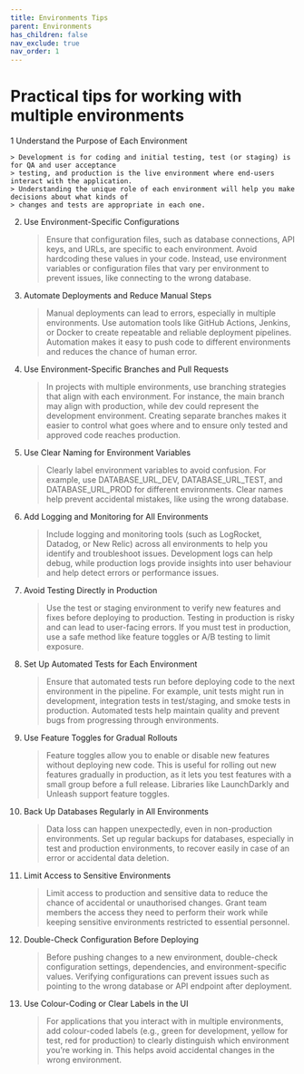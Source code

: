 ```yaml
---
title: Environments Tips
parent: Environments
has_children: false
nav_exclude: true
nav_order: 1
---
```


# Practical tips for working with multiple environments

1 Understand the Purpose of Each Environment

    > Development is for coding and initial testing, test (or staging) is for QA and user acceptance 
    > testing, and production is the live environment where end-users interact with the application. 
    > Understanding the unique role of each environment will help you make decisions about what kinds of 
    > changes and tests are appropriate in each one.

2. Use Environment-Specific Configurations

    > Ensure that configuration files, such as database connections, API keys, and URLs, are specific to 
    > each environment. Avoid hardcoding these values in your code. Instead, use environment variables or 
    > configuration files that vary per environment to prevent issues, like connecting to the wrong database.

3. Automate Deployments and Reduce Manual Steps

    > Manual deployments can lead to errors, especially in multiple environments. Use automation tools 
    > like GitHub Actions, Jenkins, or Docker to create repeatable and reliable deployment pipelines. 
    > Automation makes it easy to push code to different environments and reduces the chance of human error.

4. Use Environment-Specific Branches and Pull Requests

    > In projects with multiple environments, use branching strategies that align with each environment. 
    > For instance, the main branch may align with production, while dev could represent the development 
    > environment. Creating separate branches makes it easier to control what goes where and to ensure only 
    > tested and approved code reaches production.

5. Use Clear Naming for Environment Variables

    > Clearly label environment variables to avoid confusion. For example, use DATABASE_URL_DEV, 
    > DATABASE_URL_TEST, and DATABASE_URL_PROD for different environments. Clear names help prevent 
    > accidental mistakes, like using the wrong database.

6. Add Logging and Monitoring for All Environments

    > Include logging and monitoring tools (such as LogRocket, Datadog, or New Relic) across all environments 
    > to help you identify and troubleshoot issues. Development logs can help debug, while production logs 
    > provide insights into user behaviour and help detect errors or performance issues.

7. Avoid Testing Directly in Production

    > Use the test or staging environment to verify new features and fixes before deploying to production. 
    > Testing in production is risky and can lead to user-facing errors. If you must test in production, use 
    > a safe method like feature toggles or A/B testing to limit exposure.

8. Set Up Automated Tests for Each Environment

    > Ensure that automated tests run before deploying code to the next environment in the pipeline. For 
    > example, unit tests might run in development, integration tests in test/staging, and smoke tests in 
    > production. Automated tests help maintain quality and prevent bugs from progressing through environments.

9. Use Feature Toggles for Gradual Rollouts

    > Feature toggles allow you to enable or disable new features without deploying new code. This is useful 
    > for rolling out new features gradually in production, as it lets you test features with a small group 
    > before a full release. Libraries like LaunchDarkly and Unleash support feature toggles.

10. Back Up Databases Regularly in All Environments

    > Data loss can happen unexpectedly, even in non-production environments. Set up regular backups for 
    > databases, especially in test and production environments, to recover easily in case of an error or 
    > accidental data deletion.

11. Limit Access to Sensitive Environments

    > Limit access to production and sensitive data to reduce the chance of accidental or unauthorised 
    > changes. Grant team members the access they need to perform their work while keeping sensitive 
    > environments restricted to essential personnel.

12. Double-Check Configuration Before Deploying

    > Before pushing changes to a new environment, double-check configuration settings, dependencies, and 
    > environment-specific values. Verifying configurations can prevent issues such as pointing to the wrong 
    > database or API endpoint after deployment.

13. Use Colour-Coding or Clear Labels in the UI

    > For applications that you interact with in multiple environments, add colour-coded labels (e.g., green 
    > for development, yellow for test, red for production) to clearly distinguish which environment you’re 
    > working in. This helps avoid accidental changes in the wrong environment.
